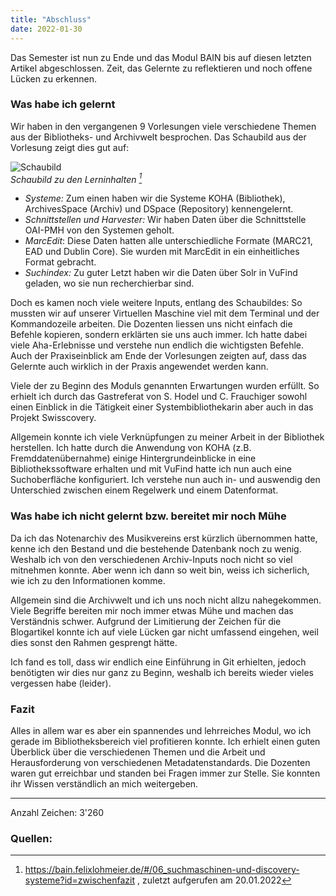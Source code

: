```yaml
---
title: "Abschluss"
date: 2022-01-30
---
```


Das Semester ist nun zu Ende und das Modul BAIN bis auf diesen letzten Artikel abgeschlossen. Zeit, das Gelernte zu reflektieren und noch offene Lücken zu erkennen.

### Was habe ich gelernt
Wir haben in den vergangenen 9 Vorlesungen viele verschiedene Themen aus der Bibliotheks- und Archivwelt besprochen. Das Schaubild aus der Vorlesung zeigt dies gut auf:

![Schaubild](https://i.ibb.co/YbzsFQC/01-Schaubild.png) <br>
<i> Schaubild zu den Lerninhalten [^1] </i>

- *Systeme:* Zum einen haben wir die Systeme KOHA (Bibliothek), ArchivesSpace (Archiv) und DSpace (Repository) kennengelernt.
- *Schnittstellen und Harvester:* Wir haben Daten über die Schnittstelle OAI-PMH von den Systemen geholt.
- *MarcEdit*: Diese Daten hatten alle unterschiedliche Formate (MARC21, EAD und Dublin Core). Sie wurden mit MarcEdit in ein einheitliches Format gebracht.
- *Suchindex:* Zu guter Letzt haben wir die Daten über Solr in VuFind geladen, wo sie nun recherchierbar sind.

Doch es kamen noch viele weitere Inputs, entlang des Schaubildes:
So mussten wir auf unserer Virtuellen Maschine viel mit dem Terminal und der Kommandozeile arbeiten. Die Dozenten liessen uns nicht einfach die Befehle kopieren, sondern erklärten sie uns auch immer. Ich hatte dabei viele Aha-Erlebnisse und verstehe nun endlich die wichtigsten Befehle. Auch der Praxiseinblick am Ende der Vorlesungen zeigten auf, dass das Gelernte auch wirklich in der Praxis angewendet werden kann. 

Viele der zu Beginn des Moduls genannten Erwartungen wurden erfüllt. So erhielt ich durch das Gastreferat von S. Hodel und C. Frauchiger sowohl einen Einblick in die Tätigkeit einer Systembibliothekarin aber auch in das Projekt Swisscovery.

Allgemein konnte ich viele Verknüpfungen zu meiner Arbeit in der Bibliothek herstellen. Ich hatte durch die Anwendung von KOHA (z.B. Fremddatenübernahme) einige Hintergrundeinblicke in eine Bibliothekssoftware erhalten und mit VuFind hatte ich nun auch eine Suchoberfläche konfiguriert. Ich verstehe nun auch in- und auswendig den Unterschied zwischen einem Regelwerk und einem Datenformat.

### Was habe ich nicht gelernt bzw. bereitet mir noch Mühe
Da ich das Notenarchiv des Musikvereins erst kürzlich übernommen hatte, kenne ich den Bestand und die bestehende Datenbank noch zu wenig. Weshalb ich von den verschiedenen Archiv-Inputs noch nicht so viel mitnehmen konnte. Aber wenn ich dann so weit bin, weiss ich sicherlich, wie ich zu den Informationen komme.

Allgemein sind die Archivwelt und ich uns noch nicht allzu nahegekommen. Viele Begriffe bereiten mir noch immer etwas Mühe und machen das Verständnis schwer. Aufgrund der Limitierung der Zeichen für die Blogartikel konnte ich auf viele Lücken gar nicht umfassend eingehen, weil dies sonst den Rahmen gesprengt hätte.

Ich fand es toll, dass wir endlich eine Einführung in Git erhielten, jedoch benötigten wir dies nur ganz zu Beginn, weshalb ich bereits wieder vieles vergessen habe (leider).

### Fazit
Alles in allem war es aber ein spannendes und lehrreiches Modul, wo ich gerade im Bibliotheksbereich viel profitieren konnte. Ich erhielt einen guten Überblick über die verschiedenen Themen und die Arbeit und Herausforderung von verschiedenen Metadatenstandards. Die Dozenten waren gut erreichbar und standen bei Fragen immer zur Stelle. Sie konnten ihr Wissen verständlich an mich weitergeben.

---
Anzahl Zeichen: 3'260

### Quellen:
[^1]: <https://bain.felixlohmeier.de/#/06_suchmaschinen-und-discovery-systeme?id=zwischenfazit> , zuletzt aufgerufen am 20.01.2022
